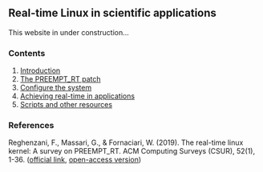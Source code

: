 ## Real-time Linux in scientific applications
This website in under construction...


### Contents
1. [Introduction](./introduction)
2. [The PREEMPT_RT patch](./introduction)
3. [Configure the system](./configure-system)
4. [Achieving real-time in applications](./configure-apps)
5. [Scripts and other resources](./resources)

### References
Reghenzani, F., Massari, G., & Fornaciari, W. (2019). The real-time linux kernel: A survey on
PREEMPT_RT. ACM Computing Surveys (CSUR), 52(1), 1-36.
([official link](https://dl.acm.org/doi/abs/10.1145/3297714),
[open-access version](https://re.public.polimi.it/handle/11311/1076057#.YB0SlnWYWV4))
